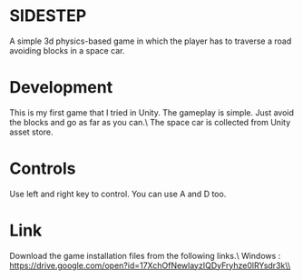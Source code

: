 # SIDESTEP
A simple 3d physics-based game in which the player has to traverse a road avoiding blocks in a space car.
# Development
This is my first game that I tried in Unity. The gameplay is simple. Just avoid the blocks and go as far as you can.\\
The space car is collected from Unity asset store. 
# Controls
Use left and right key to control. You can use A and D too. 
# Link 
Download the game installation files from the following links.\\
Windows : https://drive.google.com/open?id=17XchOfNewlayzIQDyFryhze0lRYsdr3k\\

